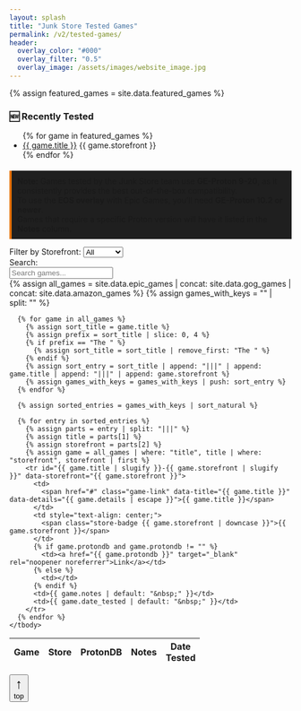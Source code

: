 ```yaml
---
layout: splash
title: "Junk Store Tested Games"
permalink: /v2/tested-games/
header:
  overlay_color: "#000"
  overlay_filter: "0.5"
  overlay_image: /assets/images/website_image.jpg
---
```


<div class="spacer mt-4"></div>

{% assign featured_games = site.data.featured_games %}

<div class="feature-box">
  <h3>🆕 Recently Tested</h3>
  <ul class="featured-list">
    {% for game in featured_games %}
      <li>
        <a href="#{{ game.title | slugify }}-{{ game.storefront | slugify }}">{{ game.title }}</a>
        <span class="store-badge {{ game.storefront | downcase }}">{{ game.storefront }}</span>
      </li>
    {% endfor %}
  </ul>
</div>

<p style="border-left: 4px solid #e67300; background-color: #1f1f1f; padding: 10px; margin-top: 20px;">
  <strong>Note:</strong> Games tested by the Junk Store team use <strong>GE-Proton 9-20</strong>, as it consistently provides the best out-of-the-box compatibility.<br>
  To use the <strong>EOS overlay</strong> with Epic Games, you’ll need <strong>GE-Proton 10.2 or newer</strong>.<br>
  Games that require a specific Proton version will have it listed in the <strong>Notes</strong> column.
</p>

<div class="table-controls">
  <div class="filter-group">
    <label for="storefrontFilter">Filter by Storefront:</label>
    <select id="storefrontFilter">
      <option value="All">All</option>
      <option value="Epic">Epic</option>
      <option value="GOG">GOG</option>
      <option value="Amazon">Amazon</option>
    </select>
  </div>

  <div class="search-group">
    <label for="searchInput">Search:</label>
    <div class="search-input-wrapper">
      <input type="text" id="searchInput" placeholder="Search games..." />
    </div>
  </div>
</div>

<!-- <div id="gameModal">
  <div class="modal-content">
    <button id="closeModal" aria-label="Close">&times;</button>
    <h2 id="modalTitle"></h2>
    <div id="modalDetails"></div>
  </div>
</div> -->

<div class="table-scroll-container">
  <table id="gamesTable" class="table table--small table--bordered">
    <thead>
      <tr>
        <th>Game</th>
        <th>Store</th>
        <th>ProtonDB</th>
        <th>Notes</th>
        <th>Date<br>Tested</th>
      </tr>
    </thead>
    <tbody>
      {% assign all_games = site.data.epic_games | concat: site.data.gog_games | concat: site.data.amazon_games %}
      {% assign games_with_keys = "" | split: "" %}

      {% for game in all_games %}
        {% assign sort_title = game.title %}
        {% assign prefix = sort_title | slice: 0, 4 %}
        {% if prefix == "The " %}
          {% assign sort_title = sort_title | remove_first: "The " %}
        {% endif %}
        {% assign sort_entry = sort_title | append: "|||" | append: game.title | append: "|||" | append: game.storefront %}
        {% assign games_with_keys = games_with_keys | push: sort_entry %}
      {% endfor %}

      {% assign sorted_entries = games_with_keys | sort_natural %}

      {% for entry in sorted_entries %}
        {% assign parts = entry | split: "|||" %}
        {% assign title = parts[1] %}
        {% assign storefront = parts[2] %}
        {% assign game = all_games | where: "title", title | where: "storefront", storefront | first %}
        <tr id="{{ game.title | slugify }}-{{ game.storefront | slugify }}" data-storefront="{{ game.storefront }}">
          <td>
            <span href="#" class="game-link" data-title="{{ game.title }}" data-details="{{ game.details | escape }}">{{ game.title }}</span>
          </td>
          <td style="text-align: center;">
            <span class="store-badge {{ game.storefront | downcase }}">{{ game.storefront }}</span>
          </td>
          {% if game.protondb and game.protondb != "" %}
            <td><a href="{{ game.protondb }}" target="_blank" rel="noopener noreferrer">Link</a></td>
          {% else %}
            <td></td>
          {% endif %}
          <td>{{ game.notes | default: "&nbsp;" }}</td>
          <td>{{ game.date_tested | default: "&nbsp;" }}</td>
        </tr>
      {% endfor %}
    </tbody>
  </table>
</div>

<button id="backToTop" title="Back to top" aria-label="Back to top">
  <span style="display:block; font-size:1.5rem;">↑</span>
  <span style="display:block; font-size:0.8rem; font-weight:normal;">top</span>
</button>

<script>
  const storefrontFilter = document.getElementById('storefrontFilter');
  const searchInput = document.getElementById('searchInput');
  const rows = document.querySelectorAll('#gamesTable tbody tr');

  function filterTable() {
    const storeValue = storefrontFilter.value;
    const searchValue = searchInput.value.toLowerCase();

    rows.forEach(row => {
      const store = row.getAttribute('data-storefront');
      const text = row.textContent.toLowerCase();

      const storeMatches = (storeValue === 'All' || store === storeValue);
      const searchMatches = text.includes(searchValue);

      row.style.display = (storeMatches && searchMatches) ? '' : 'none';
    });
  }

  storefrontFilter.addEventListener('change', filterTable);
  searchInput.addEventListener('input', filterTable);

//   // Back to top button logic
//   const backToTopBtn = document.getElementById("backToTop");
//   window.addEventListener("scroll", () => {
//     if (window.scrollY > 300) {
//       backToTopBtn.style.display = "block";
//     } else {
//       backToTopBtn.style.display = "none";
//     }
//   });
//   backToTopBtn.addEventListener("click", () => {
//     window.scrollTo({ top: 0, behavior: "smooth" });
//   });
// </script>

<!--
<script>
  const modal = document.getElementById("gameModal");
  const modalTitle = document.getElementById("modalTitle");
  const modalDetails = document.getElementById("modalDetails");
  const closeModal = document.getElementById("closeModal");

  document.querySelectorAll(".game-link").forEach(link => {
    link.addEventListener("click", function(e) {
      e.preventDefault();
      modalTitle.textContent = this.dataset.title;
      modalDetails.innerHTML = this.dataset.details || "No additional info available.";
      modal.classList.add("show");
    });
  });

  closeModal.addEventListener("click", function () {
    modal.classList.remove("show");
  });

  window.addEventListener("click", function (event) {
    if (event.target === modal) {
      modal.classList.remove("show");
    }
  });
</script>
-->